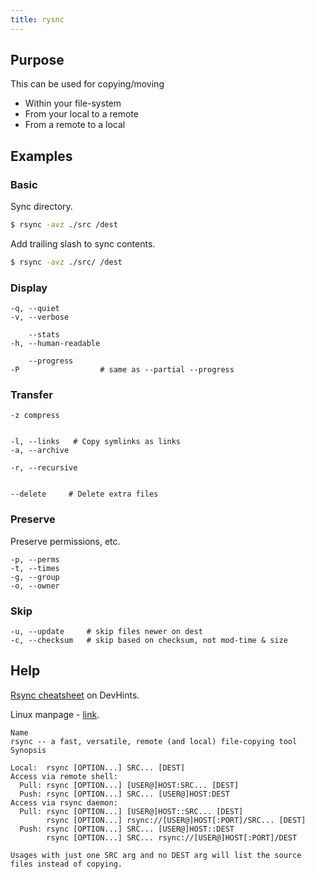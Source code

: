```yaml
---
title: rysnc
---
```


## Purpose

This can be used for copying/moving 

- Within your file-system
- From your local to a remote
- From a remote to a local

## Examples

### Basic

Sync directory.

```sh
$ rsync -avz ./src /dest
```

Add trailing slash to sync contents.

```sh
$ rsync -avz ./src/ /dest
```

### Display

```
-q, --quiet
-v, --verbose

    --stats
-h, --human-readable

    --progress
-P                  # same as --partial --progress
```

### Transfer

```
-z compress


-l, --links   # Copy symlinks as links
-a, --archive

-r, --recursive


--delete     # Delete extra files     
```

### Preserve

Preserve permissions, etc.

```
-p, --perms   
-t, --times
-g, --group 
-o, --owner
```

### Skip

```
-u, --update     # skip files newer on dest
-c, --checksum   # skip based on checksum, not mod-time & size
```


## Help

[Rsync cheatsheet](https://devhints.io/rsync) on DevHints.

Linux manpage - [link](https://linux.die.net/man/1/rsync).

```
Name
rsync -- a fast, versatile, remote (and local) file-copying tool
Synopsis

Local:  rsync [OPTION...] SRC... [DEST]
Access via remote shell:
  Pull: rsync [OPTION...] [USER@]HOST:SRC... [DEST]
  Push: rsync [OPTION...] SRC... [USER@]HOST:DEST
Access via rsync daemon:
  Pull: rsync [OPTION...] [USER@]HOST::SRC... [DEST]
        rsync [OPTION...] rsync://[USER@]HOST[:PORT]/SRC... [DEST]
  Push: rsync [OPTION...] SRC... [USER@]HOST::DEST
        rsync [OPTION...] SRC... rsync://[USER@]HOST[:PORT]/DEST

Usages with just one SRC arg and no DEST arg will list the source files instead of copying. 
```
